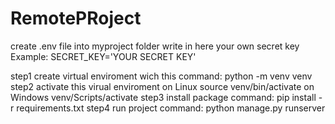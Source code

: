 # RemotePRoject

create .env file into myproject folder write in here your own secret key 
Example: SECRET_KEY='YOUR SECRET KEY'

step1 create virtual enviroment wich this command: python -m venv venv
step2 activate this virual enviroment on Linux source venv/bin/activate on Windows venv/Scripts/activate
step3 install package command: pip install -r requirements.txt
step4 run project command: python manage.py runserver
